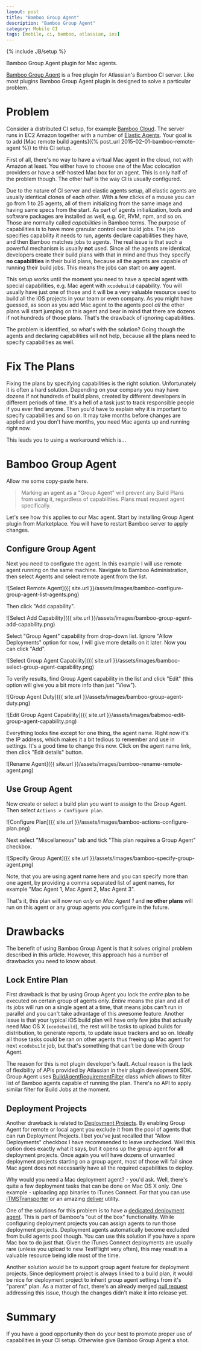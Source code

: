 ```yaml
---
layout: post
title: "Bamboo Group Agent"
description: "Bamboo Group Agent"
category: Mobile CI
tags: [mobile, ci, bamboo, atlassian, ios]
---
```

{% include JB/setup %}

Bamboo Group Agent plugin for Mac agents.

<!--more-->

[Bamboo Group Agent](https://marketplace.atlassian.com/plugins/com.edwardawebb.bamboo-group-agent) is a free plugin for Atlassian's Bamboo CI server. Like most plugins Bamboo Group Agent plugin is designed to solve a particular problem.

# Problem

Consider a distributed CI setup, for example [Bamboo Cloud](https://confluence.atlassian.com/display/Cloud/Bamboo+Cloud). The server runs in EC2 Amazon together with a number of [Elastic Agents](https://confluence.atlassian.com/display/BAMBOO/About+Elastic+Bamboo). Your goal is to add [Mac remote build agents]({% post_url 2015-02-01-bamboo-remote-agent %}) to this CI setup.

First of all, there's no way to have a virtual Mac agent in the cloud, not with Amazon at least. You either have to choose one of the Mac colocation providers or have a self-hosted Mac box for an agent. This is only half of the problem though. The other half is the way CI is usually configured.

Due to the nature of CI server and elastic agents setup, all elastic agents are usually identical clones of each other. With a few clicks of a mouse you can go from 1 to 25 agents, all of them initializing from the same image and having same specs from the start. As part of agents initialization, tools and software packages are installed as well, e.g. Git, RVM, npm, and so on. Those are normally called _capabilities_ in Bamboo terms. The purpose of capabilities is to have more granular control over build jobs. The job specifies capability it needs to run, agents declare capabilities they have, and then Bamboo matches jobs to agents. The real issue is that such a powerful mechanism is usually **not** used. Since all the agents are identical, developers create their build plans with that in mind and thus they specify **no capabilities** in their build plans, because all the agents are capable of running their build jobs. This means the jobs can start on **any** agent.

This setup works until the moment you need to have a special agent with special capabilities, e.g. Mac agent with `xcodebuild` capability. You will usually have just one of those and it will be a very valuable resource used to build all the iOS projects in your team or even company. As you might have guessed, as soon as you add Mac agent to the agents pool *all* the other plans will start jumping on this agent and bear in mind that there are dozens if not hundreds of those plans. That's the drawback of ignoring capabilities.

The problem is identified, so what's with the solution? Going though the agents and declaring capabilities will not help, because all the plans need to specify capabilities as well.

# Fix The Plans

Fixing the plans by specifying capabilities is the right solution. Unfortunately it is often a hard solution. Depending on your company you may have dozens if not hundreds of build plans, created by different developers in different periods of time. It's a hell of a task just to track responsible people if you ever find anyone. Then you'd have to explain why it is important to specify capabilities and so on. It may take months before changes are applied and you don't have months, you need Mac agents up and running right now.

This leads you to using a workaround which is...

# Bamboo Group Agent

Allow me some copy-paste here.

> Marking an agent as a "Group Agent" will prevent any Build Plans from using it, regardless of capabilities. Plans must request agent specifically.

Let's see how this applies to our Mac agent. Start by installing Group Agent plugin from Marketplace. You will have to restart Bamboo server to apply changes.

## Configure Group Agent

Next you need to configure the agent. In this example I will use remote agent running on the same machine. Navigate to Bamboo Administration, then select Agents and select remote agent from the list.

![Select Remote Agent]({{ site.url }}/assets/images/bamboo-configure-group-agent-list-agents.png)

Then click "Add capability".

![Select Add Capability]({{ site.url }}/assets/images/bamboo-group-agent-add-capability.png)

Select "Group Agent" capability from drop-down list. Ignore "Allow Deployments" option for now, I will give more details on it later. Now you can click "Add".

![Select Group Agent Capability]({{ site.url }}/assets/images/bamboo-select-group-agent-capability.png)

To verify results, find Group Agent capability in the list and click "Edit" (this option will give you a bit more info than just "View").

![Group Agent Duty]({{ site.url }}/assets/images/bamboo-group-agent-duty.png)

![Edit Group Agent Capability]({{ site.url }}/assets/images/babmoo-edit-group-agent-capability.png)

Everything looks fine except for one thing, the agent name. Right now it's the IP address, which makes it a bit tedious to remember and use in settings. It's a good time to change this now. Click on the agent name link, then click "Edit details" button.

![Rename Agent]({{ site.url }}/assets/images/bamboo-rename-remote-agent.png)

## Use Group Agent

Now create or select a build plan you want to assign to the Group Agent. Then select `Actions > Configure plan`.

![Configure Plan]({{ site.url }}/assets/images/bamboo-actions-configure-plan.png)

Next select "Miscellaneous" tab and tick "This plan requires a Group Agent" checkbox.

![Specify Group Agent]({{ site.url }}/assets/images/bamboo-specify-group-agent.png)

Note, that you are using agent name here and you can specify more than one agent, by providing a comma separated list of agent names, for example "Mac Agent 1, Mac Agent 2, Mac Agent 3".

That's it, this plan will now run _only_ on _Mac Agent 1_ and **no other plans** will run on this agent or any group agents you configure in the future.

# Drawbacks

The benefit of using Bamboo Group Agent is that it solves original problem described in this article. However, this approach has a number of drawbacks you need to know about.

## Lock Entire Plan

First drawback is that by using Group Agent you lock the _entire_ plan to be executed on certain group of agents only. _Entire_ means the plan and all of its jobs will run on a single agent at a time, that means jobs can't run in parallel and you can't take advantage of this awesome feature. Another issue is that your typical iOS build plan will have only few jobs that actually need Mac OS X (`xcodebuild`), the rest will be tasks to upload builds for distribution, to generate reports, to update issue trackers and so on. Ideally all those tasks could be ran on other agents thus freeing up Mac agent for next `xcodebuild` job, but that's something that can't be done with Group Agent.

The reason for this is not plugin developer's fault. Actual reason is the lack of flexibility of APIs provided by Atlassian in their plugin development SDK. Group Agent uses [BuildAgentRequirementFilter](https://docs.atlassian.com/atlassian-bamboo/latest/com/atlassian/bamboo/v2/build/agent/BuildAgentRequirementFilter.html) class which allows to filter list of Bamboo agents capable of running the plan. There's no API to apply similar filter for Build Jobs at the moment.

## Deployment Projects

Another drawback is related to [Deployment Projects](https://confluence.atlassian.com/display/BAMBOO/Deployment+projects). By enabling Group Agent for remote or local agent you exclude it from the pool of agents that can run Deployment Projects. I bet you've just recalled that "Allow Deployments" checkbox I have recommended to leave unchecked. Well this option does exactly what it says, but it opens up the group agent for **all** deployment projects. Once again you will have dozens of unwanted deployment projects starting on a group agent, most of those will fail since Mac agent does not necessarily have all the required capabilities to deploy.

Why would you need a Mac deployment agent? - you'd ask. Well, there's quite a few deployment tasks that can be done on Mac OS X only. One example - uploading app binaries to iTunes Connect. For that you can use [iTMSTransporter](https://wmiphone.files.wordpress.com/2013/07/itunes_store_transporter_quick_start_guide_v2.pdf) or an amazing [deliver](https://github.com/KrauseFx/deliver) utility.

One of the solutions for this problem is to have a [dedicated deployment agent](https://confluence.atlassian.com/display/BAMBOO/Agents+for+deployment+environments). This is part of Bamboo's "out of the box" functionality. While configuring deployment projects you can assign agents to run those deployment projects. Deployment agents automatically become excluded from build agents pool though. You can use this solution if you have a spare Mac box to do just that. Given the iTunes Connect deployments are usually rare (unless you upload to new TestFlight very often), this may result in a valuable resource being idle most of the time.

Another solution would be to support group agent feature for deployment projects. Since deployment project is always linked to a build plan, it would be nice for deployment project to inherit group agent settings from it's "parent" plan. As a matter of fact, there's an already merged [pull request](https://bitbucket.org/eddiewebb/bamboo-group-agent/pull-request/1/advanced-support-for-deployment-projects/diff) addressing this issue, though the changes didn't make it into release yet.

# Summary

If you have a good opportunity then do your best to promote proper use of capabilities in your CI setup. Otherwise give Bamboo Group Agent a shot.
